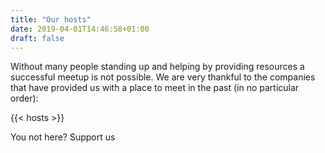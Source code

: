 ```yaml
---
title: "Our hosts"
date: 2019-04-01T14:46:58+01:00
draft: false
---
```


Without many people standing up and helping by providing resources a successful meetup is not possible. We are very thankful to the companies that have provided us with a place to meet in the past (in no particular order):

{{< hosts >}}

You not here? Support us